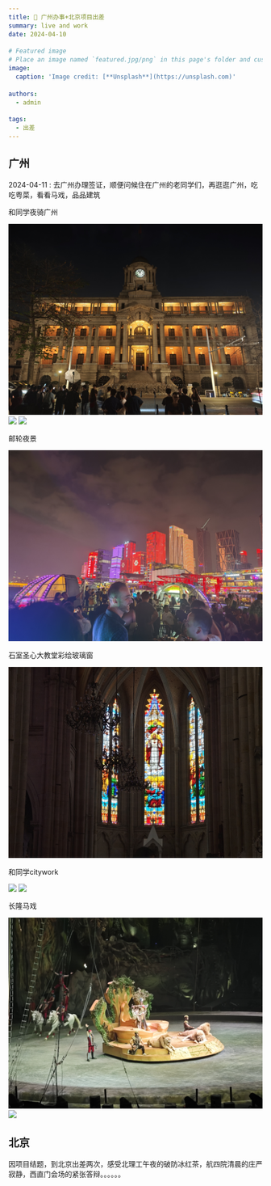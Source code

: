 ```yaml
---
title: 🎉 广州办事+北京项目出差
summary: live and work
date: 2024-04-10

# Featured image
# Place an image named `featured.jpg/png` in this page's folder and customize its options here.
image:
  caption: 'Image credit: [**Unsplash**](https://unsplash.com)'

authors:
  - admin

tags:
  - 出差
---
```


## 广州

2024-04-11 : 去广州办理签证，顺便问候住在广州的老同学们，再逛逛广州，吃吃粤菜，看看马戏，品品建筑

和同学夜骑广州

![](./picture/arch-1.jpg)
![](./picture/arch-2.jpg)
![](./picture/arch-3.jpg)

邮轮夜景

![](./picture/arch-4.jpg)

石室圣心大教堂彩绘玻璃窗

![](./picture/arch-5.jpg)

和同学citywork

![](./picture/arch-6.jpg)
![](./picture/arch-7.jpg)

长隆马戏

![](./picture/circus-1.jpg)
![](./picture/circus-2.jpg)



## 北京

因项目结题，到北京出差两次，感受北理工午夜的破防冰红茶，航四院清晨的庄严寂静，西直门会场的紧张答辩。。。。。。

